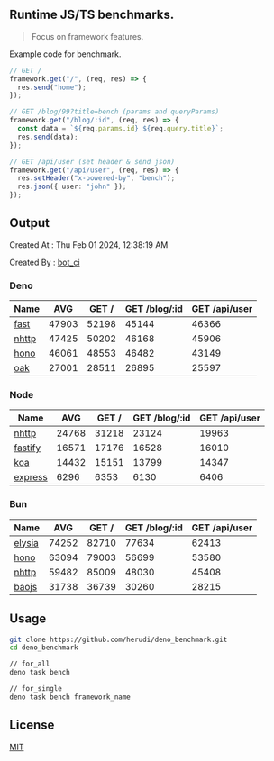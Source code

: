 ## Runtime JS/TS benchmarks.

> Focus on framework features.

Example code for benchmark.
```ts
// GET /
framework.get("/", (req, res) => {
  res.send("home");
});

// GET /blog/99?title=bench (params and queryParams)
framework.get("/blog/:id", (req, res) => {
  const data = `${req.params.id} ${req.query.title}`;
  res.send(data);
});

// GET /api/user (set header & send json)
framework.get("/api/user", (req, res) => {
  res.setHeader("x-powered-by", "bench");
  res.json({ user: "john" });
});
```

## Output
Created At : Thu Feb 01 2024, 12:38:19 AM

Created By : [bot_ci](https://github.com/herudi/deno_benchmarks/commits?author=github-actions%5Bbot%5D)


### Deno
|Name|AVG|GET /|GET /blog/:id|GET /api/user|
|----|----|----|----|----|
|[fast](https://github.com/danteissaias/fast)|47903|52198|45144|46366|
|[nhttp](https://github.com/nhttp/nhttp)|47425|50202|46168|45906|
|[hono](https://github.com/honojs/hono)|46061|48553|46482|43149|
|[oak](https://github.com/oakserver/oak)|27001|28511|26895|25597|
  


### Node
|Name|AVG|GET /|GET /blog/:id|GET /api/user|
|----|----|----|----|----|
|[nhttp](https://github.com/nhttp/nhttp)|24768|31218|23124|19963|
|[fastify](https://github.com/fastify/fastify)|16571|17176|16528|16010|
|[koa](https://github.com/koajs/koa)|14432|15151|13799|14347|
|[express](https://github.com/expressjs/express)|6296|6353|6130|6406|
  


### Bun
|Name|AVG|GET /|GET /blog/:id|GET /api/user|
|----|----|----|----|----|
|[elysia](https://github.com/elysiajs/elysia)|74252|82710|77634|62413|
|[hono](https://github.com/honojs/hono)|63094|79003|56699|53580|
|[nhttp](https://github.com/nhttp/nhttp)|59482|85009|48030|45408|
|[baojs](https://github.com/mattreid1/baojs)|31738|36739|30260|28215|
  



## Usage

```bash
git clone https://github.com/herudi/deno_benchmark.git
cd deno_benchmark

// for_all
deno task bench

// for_single
deno task bench framework_name
```

## License

[MIT](LICENSE)

